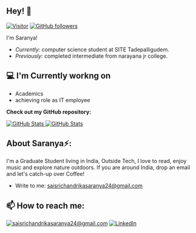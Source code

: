 


<!-- <h2 align='center'>P sai sri chandrika saranya @ chandrikasaranya</h2>
<p align='center'><b>UnderGraduate Student at sasi institute of technology and engineering tadepalligudem</b></p> -->

<h2>Hey! 👋</h2>

[![Visitor](https://visitor-badge.laobi.icu/badge?page_id=chandrikasaranya.chandrikasaranya)](https://github.com/chandrikasaranya) [![GitHub followers](https://img.shields.io/github/followers/chandrikasaranya.svg?style=social&label=Follow)](https://github.com/chandrikasaranya?tab=followers)

I'm Saranya! 
- <i>Currently:</i> computer science student at SITE Tadepalligudem. 
- <i>Previously:</i> completed intermediate from narayana jr college.

<h2>💻 I'm Currently workng on</h2>

- Academics
- achieving role as IT employee


__Check out my GitHub repository:__

<div>
  <p>
     <a href="https://github.com/chandrikasaranya/form"
      <img src="https://github-readme-stats.vercel.app/api/pin/?username=chandrikasaranya&repo=form" alt="GitHub Stats" />
     </a>
    <a href="https://github.com/chandrikasaranya/sasi-site-navbar">
      <img src="https://github-readme-stats.vercel.app/api/pin/?username=chandrikasaranya&repo=sasi-site-navbar" alt="GitHub Stats" />
    </a>
    <a href="https://github.com/chandrikasaranya/progress-steps">
      <img src="https://github-readme-stats.vercel.app/api/pin/?username=chandrikasaranya&repo=progress-steps" alt="GitHub Stats" />
    </a>
  </p>
</div>
<h2> About Saranya⚡:</h2>

I'm a Graduate Student living in India,  Outside Tech, I love to read, enjoy music and explore nature outdoors. If you are around India, drop an email and let's catch-up over Coffee!
 
- Write to me: [saisrichandrikasaranya24@gmail.com](mailto:saisrichandrikasaranya24@gmail.com)

<h2>📫 How to reach me:</h2>

<a href="mailto:saisrichandrikasaranya24@gmail.com">![saisrichandrikasaranya24@gmail.com](https://img.shields.io/badge/Gmail-D14836?style=for-the-badge&logo=gmail&logoColor=white)</a> <a href="https://www.linkedin.com/in/pentapati-sai-sri-chandrika-saranya-710b24254">![LinkedIn](https://img.shields.io/badge/LinkedIn-0077B5?style=for-the-badge&logo=linkedin&logoColor=white)</a>
